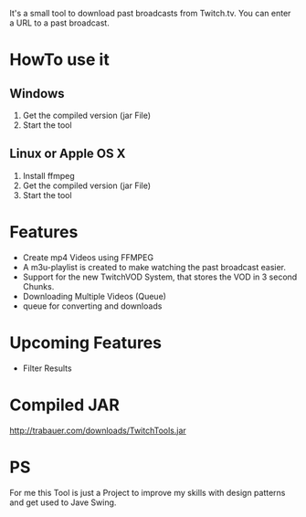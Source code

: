 It's a small tool to download past broadcasts from Twitch.tv. You can enter a URL to a past broadcast.

# HowTo use it

## Windows

1. Get the compiled version (jar File)
2. Start the tool

## Linux or Apple OS X
1. Install ffmpeg
2. Get the compiled version (jar File)
3. Start the tool


# Features
 * Create mp4 Videos using FFMPEG
 * A m3u-playlist is created to make watching the past broadcast easier.
 * Support for the new TwitchVOD System, that stores the VOD in 3 second Chunks.
 * Downloading Multiple Videos (Queue)
 * queue for converting and downloads


# Upcoming Features

 * Filter Results

# Compiled JAR
http://trabauer.com/downloads/TwitchTools.jar


# PS
For me this Tool is just a Project to improve my skills with design patterns and get used to Jave Swing. 



